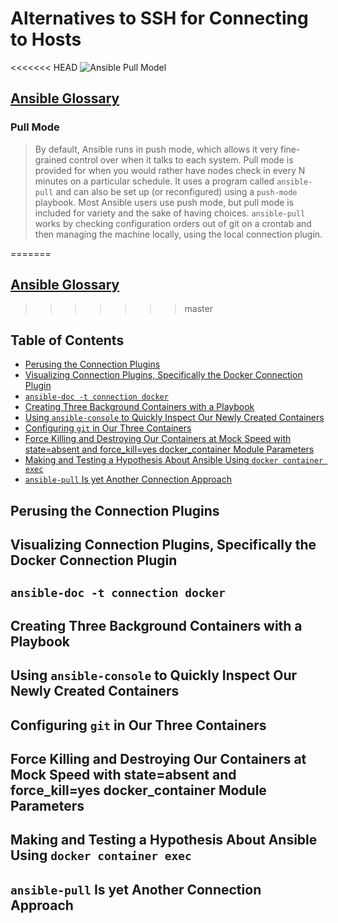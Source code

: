# Alternatives to SSH for Connecting to Hosts

<<<<<<< HEAD
![Ansible Pull Model](assets/ansible-pull-model.png)

## [Ansible Glossary](https://docs.ansible.com/ansible/latest/reference_appendices/glossary.html)

### Pull Mode

> By default, Ansible runs in push mode,
> which allows it very fine-grained control over when it talks to each system.
> Pull mode is provided for
> when you would rather have nodes check in every N minutes on a particular schedule.
> It uses a program called `ansible-pull`
> and can also be set up (or reconfigured) using a `push-mode` playbook.
> Most Ansible users use push mode,
> but pull mode is included for variety and the sake of having choices.
> `ansible-pull` works by checking configuration orders out of git on a crontab
> and then managing the machine locally,
> using the local connection plugin.

=======
## [Ansible Glossary](https://docs.ansible.com/ansible/latest/reference_appendices/glossary.html)

>>>>>>> master
## Table of Contents

<!-- START doctoc generated TOC please keep comment here to allow auto update -->
<!-- DON'T EDIT THIS SECTION, INSTEAD RE-RUN doctoc TO UPDATE -->

- [Perusing the Connection Plugins](#perusing-the-connection-plugins)
- [Visualizing Connection Plugins, Specifically the Docker Connection Plugin](#visualizing-connection-plugins-specifically-the-docker-connection-plugin)
- [`ansible-doc -t connection docker`](#ansible-doc--t-connection-docker)
- [Creating Three Background Containers with a Playbook](#creating-three-background-containers-with-a-playbook)
- [Using `ansible-console` to Quickly Inspect Our Newly Created Containers](#using-ansible-console-to-quickly-inspect-our-newly-created-containers)
- [Configuring `git` in Our Three Containers](#configuring-git-in-our-three-containers)
- [Force Killing and Destroying Our Containers at Mock Speed with state=absent and force_kill=yes docker_container Module Parameters](#force-killing-and-destroying-our-containers-at-mock-speed-with-stateabsent-and-force_killyes-docker_container-module-parameters)
- [Making and Testing a Hypothesis About Ansible Using `docker container exec`](#making-and-testing-a-hypothesis-about-ansible-using-docker-container-exec)
- [`ansible-pull` Is yet Another Connection Approach](#ansible-pull-is-yet-another-connection-approach)

<!-- END doctoc generated TOC please keep comment here to allow auto update -->

## Perusing the Connection Plugins

## Visualizing Connection Plugins, Specifically the Docker Connection Plugin

## `ansible-doc -t connection docker`

## Creating Three Background Containers with a Playbook

## Using `ansible-console` to Quickly Inspect Our Newly Created Containers

## Configuring `git` in Our Three Containers

## Force Killing and Destroying Our Containers at Mock Speed with state=absent and force_kill=yes docker_container Module Parameters

## Making and Testing a Hypothesis About Ansible Using `docker container exec`

## `ansible-pull` Is yet Another Connection Approach
